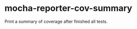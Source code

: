 mocha-reporter-cov-summary
==========================

Print a summary of coverage after finished all tests.
